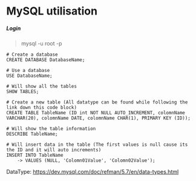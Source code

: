 # MySQL utilisation

#####  Login

>  mysql -u root -p

```mysql
# Create a database
CREATE DATABASE DatabaseName;

# Use a database
USE DatabaseName;

# Will show all the tables
SHOW TABLES;

# Create a new table (All datatype can be found while following the link down this code block)
CREATE TABLE TableName (ID int NOT NULL AUTO_INCREMENT, colomnName VARCHAR(20), colomnName DATE, colomnName CHAR(1), PRIMARY KEY (ID));

# Will show the table information
DESCRIBE TableName;

# Will insert data in the table (The first values is null cause its the ID and it will auto increments)
INSERT INTO TableName
    -> VALUES (NULL, 'Colomn01Value', 'Colomn02Value');
```

DataType: https://dev.mysql.com/doc/refman/5.7/en/data-types.html